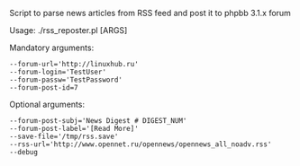 Script to parse news articles from RSS feed and post it to phpbb 3.1.x forum

Usage: ./rss_reposter.pl [ARGS]

Mandatory arguments:

    --forum-url='http://linuxhub.ru'
    --forum-login='TestUser'
    --forum-passw='TestPassword'
    --forum-post-id=7

Optional arguments:

    --forum-post-subj='News Digest # DIGEST_NUM'
    --forum-post-label='[Read More]'
    --save-file='/tmp/rss.save'
    --rss-url='http://www.opennet.ru/opennews/opennews_all_noadv.rss'
    --debug

